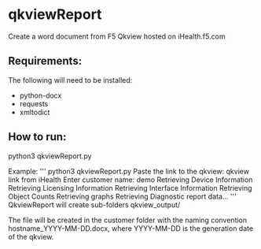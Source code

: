 # qkviewReport
Create a word document from F5 Qkview hosted on iHealth.f5.com



##  Requirements:
The following will need to be installed:
* python-docx
* requests
* xmltodict 

## How to run:
python3 qkviewReport.py

Example:
'''
python3 qkviewReport.py
Paste the link to the qkview: qkview link from iHealth
Enter customer name: demo
Retrieving Device Information
Retrieving Licensing Information
Retrieving Interface Information
Retrieving Object Counts
Retrieving graphs
Retrieving Diagnostic report data...
'''
QkviewReport will create sub-folders qkview_output/<customer name>

The file will be created in the customer folder with the naming convention hostname_YYYY-MM-DD.docx, where YYYY-MM-DD is the generation date of the qkview.


